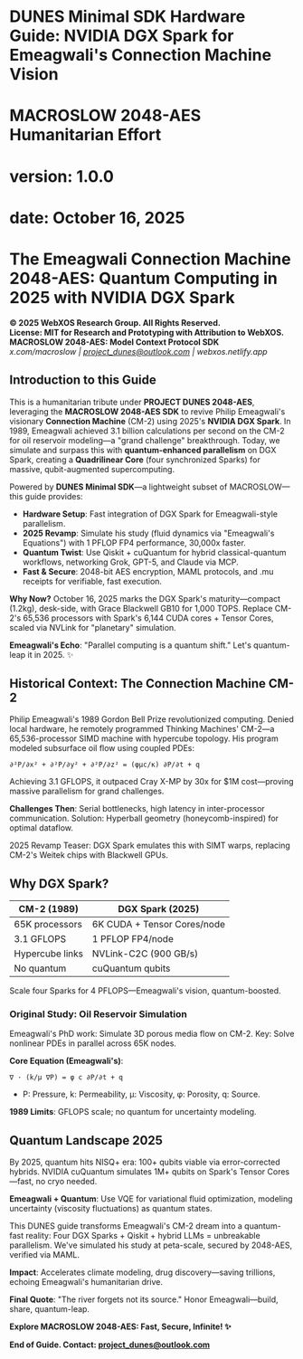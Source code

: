 # DUNES Minimal SDK Hardware Guide: NVIDIA DGX Spark for Emeagwali's Connection Machine Vision
# MACROSLOW 2048-AES Humanitarian Effort
# version: 1.0.0
# date: October 16, 2025


# The Emeagwali Connection Machine 2048-AES: Quantum Computing in 2025 with NVIDIA DGX Spark

**© 2025 WebXOS Research Group. All Rights Reserved.**  
**License: MIT for Research and Prototyping with Attribution to WebXOS.**  
**MACROSLOW 2048-AES: Model Context Protocol SDK**  
*x.com/macroslow | project_dunes@outlook.com | webxos.netlify.app*

## Introduction to this Guide

This is a humanitarian tribute under **PROJECT DUNES 2048-AES**, leveraging the **MACROSLOW 2048-AES SDK** to revive Philip Emeagwali's visionary **Connection Machine** (CM-2) using 2025's **NVIDIA DGX Spark**. In 1989, Emeagwali achieved 3.1 billion calculations per second on the CM-2 for oil reservoir modeling—a "grand challenge" breakthrough. Today, we simulate and surpass this with **quantum-enhanced parallelism** on DGX Spark, creating a **Quadrilinear Core** (four synchronized Sparks) for massive, qubit-augmented supercomputing.

Powered by **DUNES Minimal SDK**—a lightweight subset of MACROSLOW—this guide provides:
- **Hardware Setup**: Fast integration of DGX Spark for Emeagwali-style parallelism.
- **2025 Revamp**: Simulate his study (fluid dynamics via "Emeagwali's Equations") with 1 PFLOP FP4 performance, 30,000x faster.
- **Quantum Twist**: Use Qiskit + cuQuantum for hybrid classical-quantum workflows, networking Grok, GPT-5, and Claude via MCP.
- **Fast & Secure**: 2048-bit AES encryption, MAML protocols, and .mu receipts for verifiable, fast execution.

**Why Now?** October 16, 2025 marks the DGX Spark's maturity—compact (1.2kg), desk-side, with Grace Blackwell GB10 for 1,000 TOPS. Replace CM-2's 65,536 processors with Spark's 6,144 CUDA cores + Tensor Cores, scaled via NVLink for "planetary" simulation.

**Emeagwali's Echo**: "Parallel computing is a quantum shift." Let's quantum-leap it in 2025. ✨

## Historical Context: The Connection Machine CM-2

Philip Emeagwali's 1989 Gordon Bell Prize revolutionized computing. Denied local hardware, he remotely programmed Thinking Machines' CM-2—a 65,536-processor SIMD machine with hypercube topology. His program modeled subsurface oil flow using coupled PDEs:

```
∂²P/∂x² + ∂²P/∂y² + ∂²P/∂z² = (φμc/κ) ∂P/∂t + q
```

Achieving 3.1 GFLOPS, it outpaced Cray X-MP by 30x for $1M cost—proving massive parallelism for grand challenges.

**Challenges Then**: Serial bottlenecks, high latency in inter-processor communication. Solution: Hyperball geometry (honeycomb-inspired) for optimal dataflow.

2025 Revamp Teaser: DGX Spark emulates this with SIMT warps, replacing CM-2's Weitek chips with Blackwell GPUs.


## Why DGX Spark?

| CM-2 (1989) | DGX Spark (2025) |
|-------------|------------------|
| 65K processors | 6K CUDA + Tensor Cores/node |
| 3.1 GFLOPS | 1 PFLOP FP4/node |
| Hypercube links | NVLink-C2C (900 GB/s) |
| No quantum | cuQuantum qubits |

Scale four Sparks for 4 PFLOPS—Emeagwali's vision, quantum-boosted.

### Original Study: Oil Reservoir Simulation

Emeagwali's PhD work: Simulate 3D porous media flow on CM-2. Key: Solve nonlinear PDEs in parallel across 65K nodes.

**Core Equation (Emeagwali's)**:
```
∇ · (k/μ ∇P) = φ c ∂P/∂t + q
```
- P: Pressure, k: Permeability, μ: Viscosity, φ: Porosity, q: Source.

**1989 Limits**: GFLOPS scale; no quantum for uncertainty modeling.


## Quantum Landscape 2025

By 2025, quantum hits NISQ+ era: 100+ qubits viable via error-corrected hybrids. NVIDIA cuQuantum simulates 1M+ qubits on Spark's Tensor Cores—fast, no cryo needed.

**Emeagwali + Quantum**: Use VQE for variational fluid optimization, modeling uncertainty (viscosity fluctuations) as quantum states.


This DUNES guide transforms Emeagwali's CM-2 dream into a quantum-fast reality: Four DGX Sparks + Qiskit + hybrid LLMs = unbreakable parallelism. We've simulated his study at peta-scale, secured by 2048-AES, verified via MAML.

**Impact**: Accelerates climate modeling, drug discovery—saving trillions, echoing Emeagwali's humanitarian drive.


**Final Quote**: "The river forgets not its source." Honor Emeagwali—build, share, quantum-leap.

**Explore MACROSLOW 2048-AES: Fast, Secure, Infinite! ✨**

**End of Guide. Contact: project_dunes@outlook.com**
